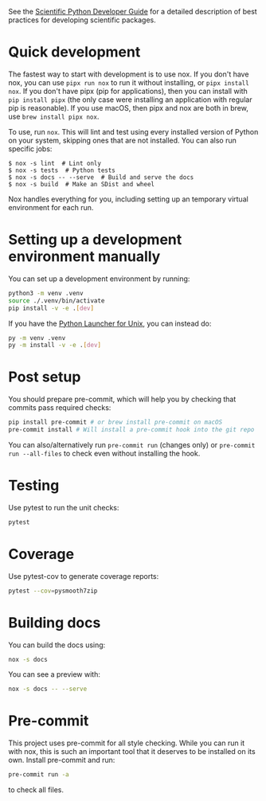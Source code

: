 See the [Scientific Python Developer Guide][spc-dev-intro] for a detailed
description of best practices for developing scientific packages.

[spc-dev-intro]: https://learn.scientific-python.org/development/

# Quick development

The fastest way to start with development is to use nox. If you don't have nox,
you can use `pipx run nox` to run it without installing, or `pipx install nox`.
If you don't have pipx (pip for applications), then you can install with
`pip install pipx` (the only case were installing an application with regular
pip is reasonable). If you use macOS, then pipx and nox are both in brew, use
`brew install pipx nox`.

To use, run `nox`. This will lint and test using every installed version of
Python on your system, skipping ones that are not installed. You can also run
specific jobs:

```console
$ nox -s lint  # Lint only
$ nox -s tests  # Python tests
$ nox -s docs -- --serve  # Build and serve the docs
$ nox -s build  # Make an SDist and wheel
```

Nox handles everything for you, including setting up an temporary virtual
environment for each run.

# Setting up a development environment manually

You can set up a development environment by running:

```bash
python3 -m venv .venv
source ./.venv/bin/activate
pip install -v -e .[dev]
```

If you have the
[Python Launcher for Unix](https://github.com/brettcannon/python-launcher), you
can instead do:

```bash
py -m venv .venv
py -m install -v -e .[dev]
```

# Post setup

You should prepare pre-commit, which will help you by checking that commits pass
required checks:

```bash
pip install pre-commit # or brew install pre-commit on macOS
pre-commit install # Will install a pre-commit hook into the git repo
```

You can also/alternatively run `pre-commit run` (changes only) or
`pre-commit run --all-files` to check even without installing the hook.

# Testing

Use pytest to run the unit checks:

```bash
pytest
```

# Coverage

Use pytest-cov to generate coverage reports:

```bash
pytest --cov=pysmooth7zip
```

# Building docs

You can build the docs using:

```bash
nox -s docs
```

You can see a preview with:

```bash
nox -s docs -- --serve
```

# Pre-commit

This project uses pre-commit for all style checking. While you can run it with
nox, this is such an important tool that it deserves to be installed on its own.
Install pre-commit and run:

```bash
pre-commit run -a
```

to check all files.
